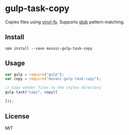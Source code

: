 # gulp-task-copy

Copies files using [vinyl-fs](https://github.com/wearefractal/vinyl-fs).
Supports [glob](https://github.com/isaacs/node-glob) pattern matching.

## Install

`npm install --save mosaic-gulp-task-copy`

## Usage

```javascript
var gulp = require("gulp");
var copy = require("mosaic-gulp-task-copy");

// Copy vendor files to the styles directory
gulp.task("copy", copy([
  
]));
```

## License

MIT
